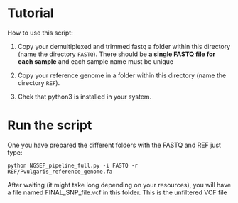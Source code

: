 
# Tutorial

How to use this script:

1. Copy your demultiplexed and trimmed fastq a folder within this directory (name the directory `FASTQ`). There should be **a single FASTQ file for each sample** and each sample name must be unique

2. Copy your reference genome in a folder within this directory (name the directory `REF`).

3. Chek that python3 is installed in your system.

# Run the script

One you have prepared the different folders with the FASTQ and REF just type:

    python NGSEP_pipeline_full.py -i FASTQ -r REF/Pvulgaris_reference_genome.fa
    
After waiting (it might take long depending on your resources), you will have a file named FINAL_SNP_file.vcf in this folder. This is the unfiltered VCF file
